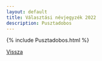 ```yaml
---
layout: default
title: Választási névjegyzék 2022
description: Pusztadobos
---
```


{% include Pusztadobos.html %}

[Vissza](./)
